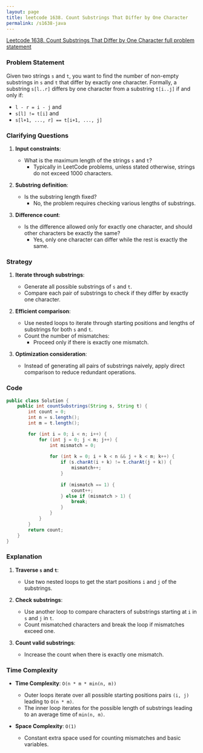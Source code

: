 ```yaml
---
layout: page
title: leetcode 1638. Count Substrings That Differ by One Character
permalink: /s1638-java
---
```

[Leetcode 1638. Count Substrings That Differ by One Character full problem statement](https://algoadvance.github.io/algoadvance/l1638)
### Problem Statement
Given two strings `s` and `t`, you want to find the number of non-empty substrings in `s` and `t` that differ by exactly one character. Formally, a substring `s[l..r]` differs by one character from a substring `t[i..j]` if and only if:
- `l - r = i - j` and
- `s[l] != t[i]` and
- `s[l+1, ..., r] == t[i+1, ..., j]`

### Clarifying Questions
1. **Input constraints**:
   - What is the maximum length of the strings `s` and `t`? 
     - Typically in LeetCode problems, unless stated otherwise, strings do not exceed 1000 characters.
   
2. **Substring definition**:
   - Is the substring length fixed? 
     - No, the problem requires checking various lengths of substrings.
   
3. **Difference count**:
   - Is the difference allowed only for exactly one character, and should other characters be exactly the same?
     - Yes, only one character can differ while the rest is exactly the same.

### Strategy
1. **Iterate through substrings**:
   - Generate all possible substrings of `s` and `t`.
   - Compare each pair of substrings to check if they differ by exactly one character.
   
2. **Efficient comparison**:
   - Use nested loops to iterate through starting positions and lengths of substrings for both `s` and `t`.
   - Count the number of mismatches:
     - Proceed only if there is exactly one mismatch.
   
3. **Optimization consideration**:
   - Instead of generating all pairs of substrings naively, apply direct comparison to reduce redundant operations.

### Code

```java
public class Solution {
    public int countSubstrings(String s, String t) {
        int count = 0;
        int n = s.length();
        int m = t.length();

        for (int i = 0; i < n; i++) {
            for (int j = 0; j < m; j++) {
                int mismatch = 0;
                
                for (int k = 0; i + k < n && j + k < m; k++) {
                    if (s.charAt(i + k) != t.charAt(j + k)) {
                        mismatch++;
                    }
                    
                    if (mismatch == 1) {
                        count++;
                    } else if (mismatch > 1) {
                        break;
                    }
                }
            }
        }
        return count;
    }
}
```

### Explanation
1. **Traverse `s` and `t`**:
   - Use two nested loops to get the start positions `i` and `j` of the substrings.
   
2. **Check substrings**:
   - Use another loop to compare characters of substrings starting at `i` in `s` and `j` in `t`.
   - Count mismatched characters and break the loop if mismatches exceed one.
   
3. **Count valid substrings**:
   - Increase the count when there is exactly one mismatch.

### Time Complexity
- **Time Complexity**: `O(n * m * min(n, m))`
   - Outer loops iterate over all possible starting positions pairs `(i, j)` leading to `O(n * m)`.
   - The inner loop iterates for the possible length of substrings leading to an average time of `min(n, m)`.

- **Space Complexity**: `O(1)`
   - Constant extra space used for counting mismatches and basic variables.